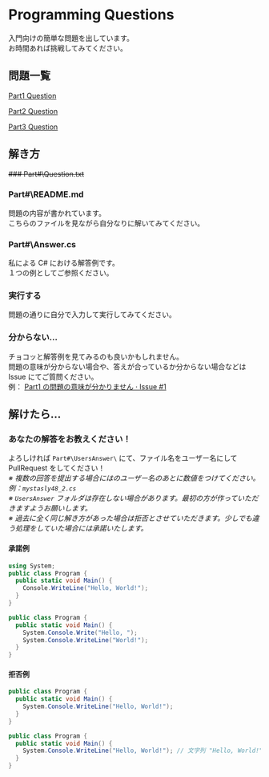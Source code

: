 # Programming Questions
入門向けの簡単な問題を出しています。  
お時間あれば挑戦してみてください。

## 問題一覧
[Part1 Question](https://github.com/mystasly48/ProgrammingQuestion/blob/master/Part1/Question.txt)  

[Part2 Question](https://github.com/mystasly48/ProgrammingQuestion/blob/master/Part2/Question.txt)

[Part3 Question](https://github.com/mystasly48/ProgrammingQuestion/blob/master/Part3/Question.txt)

## 解き方

~~### Part\#\\Question.txt~~
### Part\#\\README.md
問題の内容が書かれています。  
こちらのファイルを見ながら自分なりに解いてみてください。

### Part\#\\Answer.cs
私による C\# における解答例です。  
１つの例としてご参照ください。

### 実行する
問題の通りに自分で入力して実行してみてください。  

### 分からない...
チョコッと解答例を見てみるのも良いかもしれません。  
問題の意味が分からない場合や、答えが合っているか分からない場合などは Issue にてご質問ください。  
例： [Part1 の問題の意味が分かりません · Issue #1](https://github.com/mystasly48/ProgrammingQuestion/issues/1)

## 解けたら...

### あなたの解答をお教えください！
よろしければ `Part#\UsersAnswer\` にて、ファイル名をユーザー名にして PullRequest をしてください！  
*※ 複数の回答を提出する場合にはのユーザー名のあとに数値をつけてください。例：`mystasly48_2.cs`*  
*※ `UsersAnswer` フォルダは存在しない場合があります。最初の方が作っていただきますようお願いします。*  
*※ 過去に全く同じ解き方があった場合は拒否とさせていただきます。少しでも違う処理をしていた場合には承諾いたします。*  

#### 承諾例
```csharp
using System;
public class Program {
  public static void Main() {
    Console.WriteLine("Hello, World!");
  }
}
```
```csharp
public class Program {
  public static void Main() {
    System.Console.Write("Hello, ");
    System.Console.WriteLine("World!");
  }
}
```

#### 拒否例
```csharp
public class Program {
  public static void Main() {
    System.Console.WriteLine("Hello, World!");
  }
}
```
```csharp
public class Program {
  public static void Main() {
    System.Console.WriteLine("Hello, World!"); // 文字列 "Hello, World!" を出力
  }
}
```
